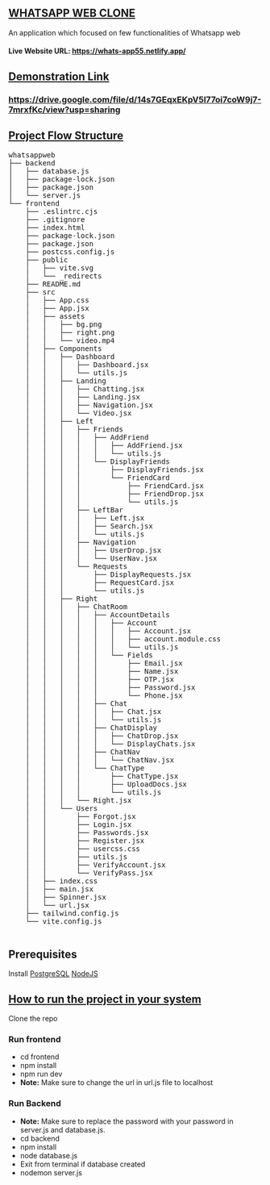 <h2><u>WHATSAPP WEB CLONE</u></h2>
An application which focused on few functionalities of Whatsapp web

<h4>Live Website URL: <a href="https://whats-app55.netlify.app/" target="_blank">https://whats-app55.netlify.app/</a></h4>

<h2><u>Demonstration Link</u></h2>
<h3><a href="https://drive.google.com/file/d/14s7GEqxEKpV5l77oi7coW9j7-7mrxfKc/view?usp=sharing" target="_blank">https://drive.google.com/file/d/14s7GEqxEKpV5l77oi7coW9j7-7mrxfKc/view?usp=sharing</a></h3>

<h2><u>Project Flow Structure</u></h2>
<pre>
whatsappweb
├── backend
│   ├── database.js
│   ├── package-lock.json
│   ├── package.json
│   └── server.js
└── frontend
    ├── .eslintrc.cjs
    ├── .gitignore
    ├── index.html
    ├── package-lock.json
    ├── package.json
    ├── postcss.config.js
    ├── public
    │   ├── vite.svg
    │   └── _redirects
    ├── README.md
    ├── src
    │   ├── App.css
    │   ├── App.jsx
    │   ├── assets
    │   │   ├── bg.png
    │   │   ├── right.png
    │   │   └── video.mp4
    │   ├── Components
    │   │   ├── Dashboard
    │   │   │   ├── Dashboard.jsx
    │   │   │   └── utils.js
    │   │   ├── Landing
    │   │   │   ├── Chatting.jsx
    │   │   │   ├── Landing.jsx
    │   │   │   ├── Navigation.jsx
    │   │   │   └── Video.jsx
    │   │   ├── Left
    │   │   │   ├── Friends
    │   │   │   │   ├── AddFriend
    │   │   │   │   │   ├── AddFriend.jsx
    │   │   │   │   │   └── utils.js
    │   │   │   │   └── DisplayFriends
    │   │   │   │       ├── DisplayFriends.jsx
    │   │   │   │       └── FriendCard
    │   │   │   │           ├── FriendCard.jsx
    │   │   │   │           ├── FriendDrop.jsx
    │   │   │   │           └── utils.js
    │   │   │   ├── LeftBar
    │   │   │   │   ├── Left.jsx
    │   │   │   │   ├── Search.jsx
    │   │   │   │   └── utils.js
    │   │   │   ├── Navigation
    │   │   │   │   ├── UserDrop.jsx
    │   │   │   │   └── UserNav.jsx
    │   │   │   └── Requests
    │   │   │       ├── DisplayRequests.jsx
    │   │   │       ├── RequestCard.jsx
    │   │   │       └── utils.js
    │   │   ├── Right
    │   │   │   ├── ChatRoom
    │   │   │   │   ├── AccountDetails
    │   │   │   │   │   ├── Account
    │   │   │   │   │   │   ├── Account.jsx
    │   │   │   │   │   │   ├── account.module.css
    │   │   │   │   │   │   └── utils.js
    │   │   │   │   │   └── Fields
    │   │   │   │   │       ├── Email.jsx
    │   │   │   │   │       ├── Name.jsx
    │   │   │   │   │       ├── OTP.jsx
    │   │   │   │   │       ├── Password.jsx
    │   │   │   │   │       └── Phone.jsx
    │   │   │   │   ├── Chat
    │   │   │   │   │   ├── Chat.jsx
    │   │   │   │   │   └── utils.js
    │   │   │   │   ├── ChatDisplay
    │   │   │   │   │   ├── ChatDrop.jsx
    │   │   │   │   │   └── DisplayChats.jsx
    │   │   │   │   ├── ChatNav
    │   │   │   │   │   └── ChatNav.jsx
    │   │   │   │   └── ChatType
    │   │   │   │       ├── ChatType.jsx
    │   │   │   │       ├── UploadDocs.jsx
    │   │   │   │       └── utils.js
    │   │   │   └── Right.jsx
    │   │   └── Users
    │   │       ├── Forgot.jsx
    │   │       ├── Login.jsx
    │   │       ├── Passwords.jsx
    │   │       ├── Register.jsx
    │   │       ├── usercss.css
    │   │       ├── utils.js
    │   │       ├── VerifyAccount.jsx
    │   │       └── VerifyPass.jsx
    │   ├── index.css
    │   ├── main.jsx
    │   ├── Spinner.jsx
    │   └── url.jsx
    ├── tailwind.config.js
    └── vite.config.js

</pre>

<h2>Prerequisites</h2>
Install
<a href="https://www.postgresql.org/download/" target="_blank">PostgreSQL</a>
<a href="https://nodejs.org/en" target="_blank">NodeJS</a>

<h2><u>How to run the project in your system</u></h2>
Clone the repo
  <h3>Run frontend</h3>
  <ul>
    <li>cd frontend</li>
    <li>npm install</li>
    <li>npm run dev</li>
    <li><b>Note:</b> Make sure to change the url in url.js file to localhost</li>
  </ul>
  <h3>Run Backend</h3>
  <ul>
    <li><b>Note:</b> Make sure to replace the password with your password in server.js and database.js.</li>
    <li>cd backend</li>
    <li>npm install</li>
    <li>node database.js</li>
    <li>Exit from terminal if database created</li>
    <li>nodemon server.js</li>
  </ul>
</h2>
